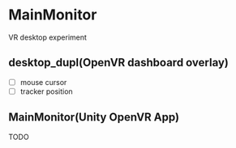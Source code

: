 # MainMonitor
VR desktop experiment

## desktop_dupl(OpenVR dashboard overlay)

* [ ] mouse cursor
* [ ] tracker position

## MainMonitor(Unity OpenVR App)

TODO
